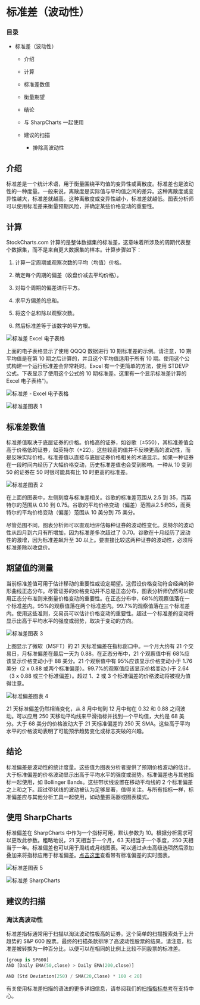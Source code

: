 # 标准差（波动性）

### 目录

+   标准差（波动性）

    +   介绍

    +   计算

    +   标准差数值

    +   衡量期望

    +   结论

    +   与 SharpCharts 一起使用

    +   建议的扫描

        +   排除高波动性

## 介绍

标准差是一个统计术语，用于衡量围绕平均值的变异性或离散度。标准差也是波动性的一种度量。一般来说，离散度是实际值与平均值之间的差异。这种离散度或变异性越大，标准差就越高。这种离散度或变异性越小，标准差就越低。图表分析师可以使用标准差来衡量预期风险，并确定某些价格变动的重要性。

## 计算

StockCharts.com 计算的是整体数据集的标准差，这意味着所涉及的周期代表整个数据集，而不是来自更大数据集的样本。计算步骤如下：

1.  计算一定周期或观察次数的平均（均值）价格。

1.  确定每个周期的偏差（收盘价减去平均价格）。

1.  对每个周期的偏差进行平方。

1.  求平方偏差的总和。

1.  将这个总和除以观察次数。

1.  然后标准差等于该数字的平方根。

![标准差 Excel 电子表格](img/827d70a25b78c87bbc4fd2ce5240e301.jpg "标准差 Excel 电子表格")

上面的电子表格显示了使用 QQQQ 数据进行 10 期标准差的示例。请注意，10 期平均值是在第 10 期之后计算的，并且这个平均值适用于所有 10 期。使用这个公式构建一个运行标准差会非常耗时。Excel 有一个更简单的方法，使用 STDEVP 公式。下表显示了使用这个公式的 10 期标准差。这里有一个显示标准差计算的 Excel 电子表格")。

![标准差 - Excel 电子表格](img/20acae58150f68d328f7e669eb5eeb35.jpg "标准差 - Excel 电子表格")

![标准差图表 1](img/2bd5601c884e6b166edd1d5d763cfb12.jpg "标准差图表 1")

## 标准差数值

标准差值取决于底层证券的价格。价格高的证券，如谷歌（±550），其标准差值会高于价格低的证券，如英特尔（±22）。这些较高的值并不反映更高的波动性，而是反映实际价格。标准差值以直接与底层证券价格相关的术语显示。如果一种证券在一段时间内经历了大幅价格变动，历史标准差值也会受到影响。一种从 10 变到 50 的证券在 50 时很可能具有比 10 时更高的标准差。

![标准差图表 2](img/b15fb064ddd009c33e95e4a2feb59e98.jpg "标准差图表 2")

在上面的图表中，左侧刻度与标准差相关。谷歌的标准差范围从 2.5 到 35，而英特尔的范围从 0.10 到 0.75。谷歌的平均价格变动（偏差）范围从$2.5 到$35，而英特尔的平均价格变动（偏差）范围从 10 美分到 75 美分。

尽管范围不同，图表分析师可以直观地评估每种证券的波动性变化。英特尔的波动性从四月到六月有所增加，因为标准差多次超过了 0.70。谷歌在十月经历了波动性的激增，因为标准差飙升至 30 以上。要直接比较这两种证券的波动性，必须将标准差除以收盘价。

## 期望值的测量

当前标准差值可用于估计移动的重要性或设定期望。这假设价格变动符合经典的钟形曲线正态分布。尽管证券的价格变动并不总是正态分布，图表分析师仍然可以使用正态分布准则来衡量价格变动的重要性。在正态分布中，68%的观察值落在一个标准差内。95%的观察值落在两个标准差内。99.7%的观察值落在三个标准差内。使用这些准则，交易员可以估计价格变动的重要性。超过一个标准差的变动将显示出高于平均水平的强度或弱势，取决于变动的方向。

![标准差图表 3](img/f7c32e5b52d1b30aadb7c56f4542ef0b.jpg "标准差图表 3")

上图显示了微软（MSFT）的 21 天标准偏差在指标窗口中。一个月大约有 21 个交易日，月标准偏差在最后一天为 0.88。在正态分布中，21 个观察值中有 68%应该显示价格变动小于 88 美分。21 个观察值中有 95%应该显示价格变动小于 1.76 美分（2 x 0.88 或两个标准偏差）。99.7%的观察值应该显示价格变动小于 2.64（3 x 0.88 或三个标准偏差）。超过 1、2 或 3 个标准偏差的价格波动将被视为值得注意。

![标准偏差图表 4](img/75f8e377509bdf6de0b3f18e8d55dbc0.jpg "标准偏差图表 4")

21 天标准偏差仍然相当变化，从 8 月中旬到 12 月中旬在 0.32 和 0.88 之间波动。可以应用 250 天移动平均线来平滑指标并找到一个平均值，大约是 68 美分。大于 68 美分的价格波动大于 21 天标准偏差的 250 天 SMA。这些高于平均水平的价格波动表明了可能预示趋势变化或标志突破的兴趣。

## 结论

标准偏差是波动性的统计度量。这些值为图表分析者提供了预期价格波动的估计。大于标准偏差的价格波动显示出高于平均水平的强度或弱势。标准偏差也与其他指标一起使用，如 Bollinger Bands。这些带状线设置在移动平均线的 2 个标准偏差之上和之下。超过带状线的波动被认为足够显著，值得关注。与所有指标一样，标准偏差应与其他分析工具一起使用，如动量振荡器或图表模式。

## 使用 SharpCharts

标准偏差在 SharpCharts 中作为一个指标可用，默认参数为 10。根据分析需求可以更改此参数。粗略地说，21 天相当于一个月，63 天相当于一个季度，250 天相当于一年。标准偏差也可以用于周线或月线图表。可以通过点击高级选项然后添加叠加来将指标应用于标准偏差。[点击这里](http://stockcharts.com/h-sc/ui?s=QQQ&p=D&yr=0&mn=6&dy=0&id=p80789045093&listNum=30&a=217969334 "http://stockcharts.com/h-sc/ui?s=QQQ&p=D&yr=0&mn=6&dy=0&id=p80789045093&listNum=30&a=217969334")查看带有标准偏差的实时图表。

![标准差图表 5](img/7337c0f649f6341a85e587d7fdf3a381.jpg "标准差图表 5")

![标准差 SharpCharts](img/98f43a0592a70f119e0718bd3ab5bd75.jpg "标准差 SharpCharts")

## 建议的扫描

### 淘汰高波动性

标准差指标通常用于扫描以淘汰波动性极高的证券。这个简单的扫描搜索处于上升趋势的 S&P 600 股票。最终的扫描条款排除了高波动性股票的结果。请注意，标准差被转换为一种百分比，以便可以在相同的比例上比较不同股票的标准差。

```py
[group is SP600]
AND [Daily EMA(50,close) > Daily EMA(200,close)]  

AND [Std Deviation(250) / SMA(20,Close) * 100 < 20] 
```

有关使用标准差扫描的语法的更多详细信息，请参阅我们的[扫描指标参考](http://stockcharts.com/docs/doku.php?id=scans:indicators#standard_deviation_std_deviation "http://stockcharts.com/docs/doku.php?id=scans:indicators#standard_deviation_std_deviation")在支持中心。
